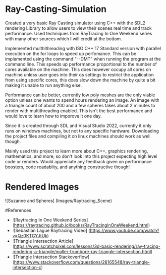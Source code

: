 # Ray-Casting-Simulation
Created a very basic Ray Casting simulator using C++ with the SDL2 rendering
Library to allow users to view their scenes real time and track 
performance. Used techniques from RayTracing In One Weekend series with many 
other sources which I will credit at the bottom. 

Implemented multhithreading with ISO C++ 17 Standard version with parallel 
execution on the for loops to speed up perfomance. This can be implemented using 
the command "--DMT" when running the program at the command line. This speeds up 
performance proportional to the number of cores available on the machine. This 
does however occupy all cores on machine unless user goes into their os settings to 
restrict the application from using specific cores, this does slow down the machine
by quite a bit making it unable to run anything else. 

Performance can be better, currently low poly meshes are the only viable option
unless one wants to spend hours rendering an image. An image with a triangle count
of about 200 and a few spheres takes about 2 minutes to render with multithreading 
enabled. This isn't the best performance and would love to learn how to imporove it 
one day.

Since it is created through SDL and Visual Studio 2022, currently it only runs on windows
machines, but not to any specific hardware. Downloading the project files and 
compiling it on linux machines should work as well though. 

Mainly used this project to learn more about C++, graphics rendering, mathematics, 
and more; so don't look into this project expecting high level code or renders. Would 
appreciate any feedback given on performance boosters, code readablity, and anything 
constructive though! 

# Rendered Images
![Suzanne and Spheres] (Images/Raytracing_Scene)

#References
  - ![Raytracing In One Weekend Series] (https://raytracing.github.io/books/RayTracingInOneWeekend.html)
  - ![Sebastian Lague Raytracing Video] (https://www.youtube.com/watch?v=Qz0KTGYJtUk)
  - ![Triangle Intersection Article] (https://www.scratchpixel.com/lessons/3d-basic-rendering/ray-tracing-rendering-a-triangle/moller-trumbore-ray-triangle-intersection.html)
  - ![Triangle Intersection Stackoverflow] (https://www.stackoverflow.com/questions/28165548/ray-triangle-intersection-c)

